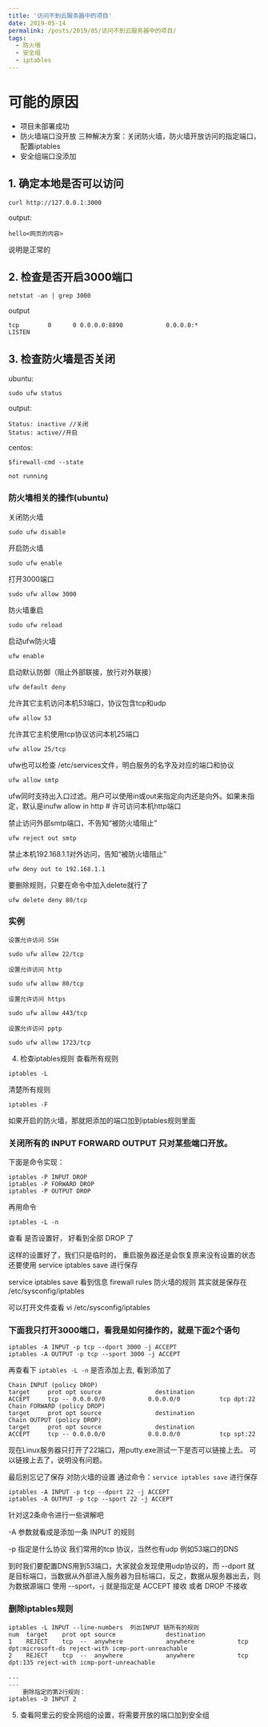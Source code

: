 ```yaml
---
title: '访问不到云服务器中的项目'
date: 2019-05-14
permalink: /posts/2019/05/访问不到云服务器中的项目/
tags:
  - 防火墙
  - 安全组
  - iptables
---
```



# 可能的原因
- 项目未部署成功
- 防火墙端口没开放
三种解决方案：关闭防火墙，防火墙开放访问的指定端口，配置iptables
- 安全组端口没添加

## 1. 确定本地是否可以访问

```shell
curl http://127.0.0.1:3000
```

output:

```shell
hello<网页的内容>
```
说明是正常的

## 2. 检查是否开启3000端口

```shell
netstat -an | grep 3000
```

output

```shell
tcp        0      0 0.0.0.0:8890            0.0.0.0:*               LISTEN  
```

## 3. 检查防火墙是否关闭

ubuntu:
```shell
sudo ufw status
```

output:

```shell
Status: inactive //关闭
Status: active//开启
```

centos:
```shell
$firewall-cmd --state

not running
```

### 防火墙相关的操作(ubuntu)
关闭防火墙
```shell
sudo ufw disable
```

开启防火墙
```shell
sudo ufw enable
```

打开3000端口
```shell
sudo ufw allow 3000
```

防火墙重启
```shell
sudo ufw reload
```

启动ufw防火墙
```shell
ufw enable
```

启动默认防御（阻止外部联接，放行对外联接）
```shell
ufw default deny
```

允许其它主机访问本机53端口，协议包含tcp和udp
```shell
ufw allow 53
```

允许其它主机使用tcp协议访问本机25端口
```shell
ufw allow 25/tcp
```

ufw也可以检查 /etc/services文件，明白服务的名字及对应的端口和协议
```shell
ufw allow smtp
```

ufw同时支持出入口过滤。用户可以使用in或out来指定向内还是向外。如果未指定，默认是inufw allow in http # 许可访问本机http端口

禁止访问外部smtp端口，不告知“被防火墙阻止”
```shell
ufw reject out smtp
```

禁止本机192.168.1.1对外访问，告知“被防火墙阻止”
```shell
ufw deny out to 192.168.1.1
```

要删除规则，只要在命令中加入delete就行了
```shell
ufw delete deny 80/tcp
```

### 实例
```shell
设置允许访问 SSH

sudo ufw allow 22/tcp

设置允许访问 http

sudo ufw allow 80/tcp

设置允许访问 https

sudo ufw allow 443/tcp

设置允许访问 pptp

sudo ufw allow 1723/tcp
```

4. 检查iptables规则
查看所有规则
```shell
iptables -L
```

清楚所有规则
```shell
iptables -F
```

如果开启的防火墙，那就把添加的端口加到iptables规则里面

### 关闭所有的 INPUT FORWARD OUTPUT 只对某些端口开放。
下面是命令实现：

```shell
iptables -P INPUT DROP
iptables -P FORWARD DROP
iptables -P OUTPUT DROP
```

再用命令
```shell
iptables -L -n
```
查看 是否设置好， 好看到全部 DROP 了

这样的设置好了，我们只是临时的， 重启服务器还是会恢复原来没有设置的状态
还要使用 service iptables save 进行保存

service iptables save
看到信息 firewall rules 防火墙的规则 其实就是保存在 /etc/sysconfig/iptables

可以打开文件查看 vi /etc/sysconfig/iptables

### 下面我只打开3000端口，看我是如何操作的，就是下面2个语句

```shell
iptables -A INPUT -p tcp --dport 3000 -j ACCEPT
iptables -A OUTPUT -p tcp --sport 3000 -j ACCEPT
```
再查看下 `iptables -L -n` 是否添加上去, 看到添加了

```shell
Chain INPUT (policy DROP)
target     prot opt source               destination
ACCEPT     tcp -- 0.0.0.0/0            0.0.0.0/0           tcp dpt:22
Chain FORWARD (policy DROP)
target     prot opt source               destination
Chain OUTPUT (policy DROP)
target     prot opt source               destination
ACCEPT     tcp -- 0.0.0.0/0            0.0.0.0/0           tcp spt:22
```

现在Linux服务器只打开了22端口，用putty.exe测试一下是否可以链接上去。
可以链接上去了，说明没有问题。

最后别忘记了保存 对防火墙的设置
通过命令：`service iptables save` 进行保存

```shell
iptables -A INPUT -p tcp --dport 22 -j ACCEPT
iptables -A OUTPUT -p tcp --sport 22 -j ACCEPT
```

针对这2条命令进行一些讲解吧

-A 参数就看成是添加一条 INPUT 的规则

-p 指定是什么协议 我们常用的tcp 协议，当然也有udp 例如53端口的DNS

到时我们要配置DNS用到53端口，大家就会发现使用udp协议的，而 --dport 就是目标端口，当数据从外部进入服务器为目标端口，反之，数据从服务器出去，则为数据源端口 使用 --sport，-j 就是指定是 ACCEPT 接收 或者 DROP 不接收

### 删除iptables规则
```shell
iptables -L INPUT --line-numbers  列出INPUT 链所有的规则  
num  target    prot opt source              destination          
1    REJECT    tcp  --  anywhere            anywhere            tcp dpt:microsoft-ds reject-with icmp-port-unreachable   
2    REJECT    tcp  --  anywhere            anywhere            tcp dpt:135 reject-with icmp-port-unreachable   

...  
...  
    删除指定的第2行规则：  
iptables -D INPUT 2  
```

5. 查看阿里云的安全网组的设置，将需要开放的端口加到安全组
